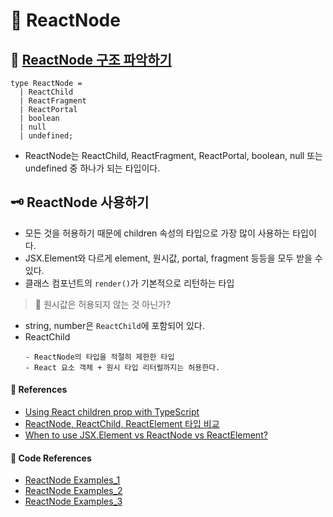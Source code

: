 # 🌟 ReactNode

## 🦴 [ReactNode 구조 파악하기](https://github.com/DefinitelyTyped/DefinitelyTyped/blob/813a8799e465a7d5f0d6776643f20f93681e85e4/types/react/index.d.ts#L233)

```tsx
type ReactNode =
  | ReactChild
  | ReactFragment
  | ReactPortal
  | boolean
  | null
  | undefined;
```

- ReactNode는 ReactChild, ReactFragment, ReactPortal, boolean, null 또는 undefined 중 하나가 되는 타입이다.

## 🗝️ ReactNode 사용하기

- 모든 것을 허용하기 때문에 children 속성의 타입으로 가장 많이 사용하는 타입이다.
- JSX.Element와 다르게 element, 원시값, portal, fragment 등등을 모두 받을 수 있다.
- 클래스 컴포넌트의 <code>render()</code>가 기본적으로 리턴하는 타입

> 🤔 원시값은 허용되지 않는 것 아닌가?

- string, number은 <code>ReactChild</code>에 포함되어 있다.
- ReactChild
  ```
  - ReactNode의 타입을 적절히 제한한 타입
  - React 요소 객체 + 원시 타입 리터럴까지는 허용한다.
  ```

#### 🔎 References

- [Using React children prop with TypeScript](https://isamatov.com/react-typescript-children-prop/)
- [ReactNode, ReactChild, ReactElement 타입 비교](https://merrily-code.tistory.com/209) <br/>
- [When to use JSX.Element vs ReactNode vs ReactElement?](https://stackoverflow.com/questions/58123398/when-to-use-jsx-element-vs-reactnode-vs-reactelement) <br/>

#### 🤖 Code References

- [ReactNode Examples_1](https://github.com/firecmsco/firecms/blob/main/lib/src/firebase_app/components/FirebaseLoginView.tsx) <br/>
- [ReactNode Examples_2](https://github.com/DottieDot/GTAV-NativeDB/blob/master/src/Theme.tsx) <br/>
- [ReactNode Examples_3](https://github.com/FrontEnd-ro/frontend.ro/blob/master/client/components/SubscribeForm/SubscribeFormWithText.tsx) <br/>
